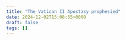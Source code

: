 ```yaml
---
title: "The Vatican II Apostasy prophesied"
date: 2024-12-02T15:08:55+0000
draft: false
tags: []
---
```


